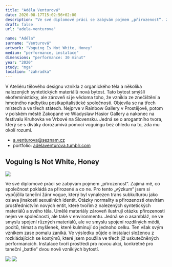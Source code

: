 ```yaml
---
title: "Adéla Venturová"
date: 2020-08-17T15:02:56+02:00
description: "Ve své diplomové práci se zabývám pojmem „přirozenost“. Zajímá mě, co společnost pokládá za přirozené a co ne. Pro tento „výzkum“ jsem si vypůjčila taneční žánr vogue, který byl vynalezen trans subkulturou jako oslava jinakosti sexuálních identit."
draft: false
url: "adela-venturova"

name: "Adéla"
surname: "Venturová"
artwork: "Voguing Is Not White, Honey"
medium: "performance, instalace"
dimensions: "performance: 30 minut"
year: "2020"
study: "mga"
location: "zahradka"
---
```


V Ateliéru tělového designu vznikla z organického těla a několika nalezených syntetických materiálů nová bytost. Tato bytost smýšlí ekofeministicky, ale zároveň si je vědoma toho, že vznikla ze znečištění a hmotného nadbytku postkapitalistické společnosti. Objevila se na třech místech a ve třech státech. Nejprve v Rainbow Gallery v Prostějově, potom v polském městě Zakopané ve Wladyslaw Hasior Gallery a nakonec na festivalu Kruhovka ve Vrbové na Slovensku. Jedná se o arogantního tvora, který se s diváky dorozumívá pomocí voguingu bez ohledu na to, zda mu okolí rozumí.

* a.venturova@seznam.cz
* portfolio: [adelaventurova.tumblr.com](https://adelaventurova.tumblr.com/)

## Voguing Is Not White, Honey

![](/students/venturova/1.jpg)

Ve své diplomové práci se zabývám pojmem „přirozenost“. Zajímá mě, co společnost pokládá za přirozené a co ne. Pro tento „výzkum“ jsem si vypůjčila taneční žánr vogue, který byl vynalezen trans subkulturou jako oslava jinakosti sexuálních identit. Otázky normality a přirozenosti otevírám prostřednictvím nových entit, které tvořím z nalezených syntetických materiálů a svého těla. Umělé materiály zároveň ilustrují otázku přirozenosti nejen ve společnosti, ale také v environmentu. Jedná se o asambláž, ne ve smyslu spojení různých materiálů, ale ve smyslu spojení rozdílných médií, pocitů, témat a myšlenek, které kulminují do jednoho celku. Ten však svým vznikem zase pomalu zaniká. Ve výsledku půjde o instalaci složenou z rozkládajících se kostýmů, které jsem použila ve třech již uskutečněných performancích. Instalace tvoří prostředí pro novou akci, konkrétně pro taneční „battle“ dvou nově vzniklých bytostí.

![](/students/venturova/2.jpg)
![](/students/venturova/3.jpg)
